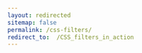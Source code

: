 ```yaml
---
layout: redirected
sitemap: false
permalink: /css-filters/
redirect_to:  /CSS_filters_in_action
---
```


<!-- 
https://superdevresources.com/redirects-jekyll-github-pages/
-->